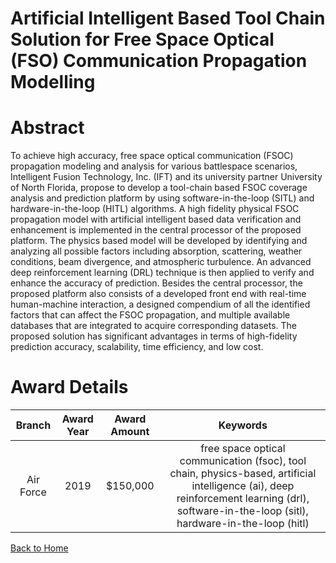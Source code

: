 
Artificial Intelligent Based Tool Chain Solution for Free Space Optical (FSO) Communication Propagation Modelling
=================================================================================================================

# Abstract


To achieve high accuracy, free space optical communication (FSOC) propagation modeling and analysis for various battlespace scenarios, Intelligent Fusion Technology, Inc. (IFT) and its university partner University of North Florida, propose to develop a tool-chain based FSOC coverage analysis and prediction platform by using software-in-the-loop (SITL) and hardware-in-the-loop (HITL) algorithms. A high fidelity physical FSOC propagation model with artificial intelligent based data verification and enhancement is implemented in the central processor of the proposed platform. The physics based model will be developed by identifying and analyzing all possible factors including absorption, scattering, weather conditions, beam divergence, and atmospheric turbulence. An advanced deep reinforcement learning (DRL) technique is then applied to verify and enhance the accuracy of prediction. Besides the central processor, the proposed platform also consists of a developed front end with real-time human-machine interaction, a designed compendium of all the identified factors that can affect the FSOC propagation, and multiple available databases that are integrated to acquire corresponding datasets. The proposed solution has significant advantages in terms of high-fidelity prediction accuracy, scalability, time efficiency, and low cost.  

# Award Details

|Branch|Award Year|Award Amount|Keywords|
| :---: | :---: | :---: | :---: |
|Air Force|2019|$150,000|free space optical communication (fsoc), tool chain, physics-based, artificial intelligence (ai), deep reinforcement learning (drl), software-in-the-loop (sitl), hardware-in-the-loop (hitl)|
  
  


[Back to Home](https://github.com/chrischow/dod_sbir_awards)